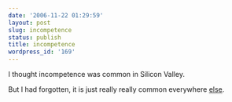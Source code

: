 ```yaml
---
date: '2006-11-22 01:29:59'
layout: post
slug: incompetence
status: publish
title: incompetence
wordpress_id: '169'
---
```


I thought incompetence was common in Silicon Valley.





But I had forgotten, it is just really really common everywhere [else](http://www.inhs.info/).



